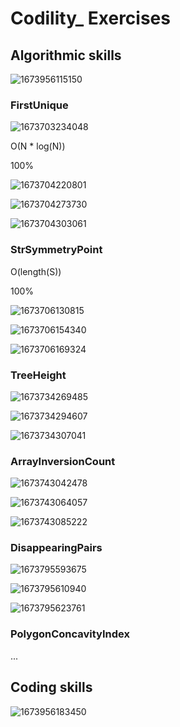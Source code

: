 # Codility_ Exercises

## Algorithmic skills

![1673956115150](image/Exercises/1673956115150.png)

### FirstUnique

![1673703234048](image/Exercises/1673703234048.png)

<!--
O(N**2)

54%

```java
import java.util.stream.Collectors;
import java.util.*;

class Solution {
    public int solution(int[] a) {
        Set<Integer> aSet = Arrays.stream(a).boxed().collect(Collectors.toSet());

        List<Integer> aList = Arrays.stream(a).boxed().collect(Collectors.toList());

        // aList.stream().filter(x -> x > 0);
        for (int i = 0; i < a.length; i++) {
            if (Collections.frequency(aList, a[i]) == 1) {
                return a[i];
            }
        }

        return -1;
    }
}
```

-->

O(N * log(N))

100%

![1673704220801](image/Exercises/1673704220801.png)

![1673704273730](image/Exercises/1673704273730.png)

![1673704303061](image/Exercises/1673704303061.png)

### StrSymmetryPoint

O(length(S))

100%

![1673706130815](image/Exercises/1673706130815.png)

![1673706154340](image/Exercises/1673706154340.png)

![1673706169324](image/Exercises/1673706169324.png)

### TreeHeight

![1673734269485](image/Exercises/1673734269485.png)

![1673734294607](image/Exercises/1673734294607.png)

![1673734307041](image/Exercises/1673734307041.png)

### ArrayInversionCount

![1673743042478](image/Exercises/1673743042478.png)

![1673743064057](image/Exercises/1673743064057.png)

![1673743085222](image/Exercises/1673743085222.png)

### DisappearingPairs

![1673795593675](image/Exercises/1673795593675.png)

![1673795610940](image/Exercises/1673795610940.png)

![1673795623761](image/Exercises/1673795623761.png)

### PolygonConcavityIndex

...

## Coding skills

![1673956183450](image/Exercises/1673956183450.png)
